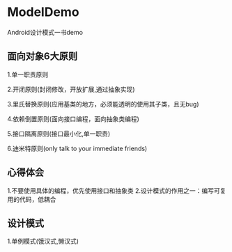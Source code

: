 # ModelDemo
Android设计模式一书demo

## 面向对象6大原则
1.单一职责原则

2.开闭原则(封闭修改，开放扩展,通过抽象实现)

3.里氏替换原则(应用基类的地方，必须能透明的使用其子类，且无bug)

4.依赖倒置原则(面向接口编程，面向抽象类编程)

5.接口隔离原则(接口最小化,单一职责)

6.迪米特原则(only talk to your immediate friends)

## 心得体会
1.不要使用具体的编程，优先使用接口和抽象类
2.设计模式的作用之一：编写可复用的代码，低耦合

## 设计模式
1.单例模式(饿汉式,懒汉式)